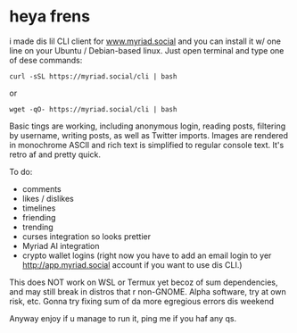 # heya frens

i made dis lil CLI client for www.myriad.social and you can install it w/ one line on your Ubuntu / Debian-based linux.
Just open terminal and type one of dese commands:

```
curl -sSL https://myriad.social/cli | bash
```

or

```
wget -qO- https://myriad.social/cli | bash
```

Basic tings are working, including anonymous login, reading posts, filtering by username, writing posts, as well as Twitter imports.
Images are rendered in monochrome ASCII and rich text is simplified to regular console text.
It's retro af and pretty quick.

To do:

- comments
- likes / dislikes
- timelines
- friending
- trending
- curses integration so looks prettier
- Myriad AI integration
- crypto wallet logins (right now you have to add an email login to yer http://app.myriad.social account if you want to use dis CLI.)


This does NOT work on WSL or Termux yet becoz of sum dependencies, and may still break in distros that r non-GNOME. Alpha software, try at own risk, etc.
Gonna try fixing sum of da more egregious errors dis weekend

Anyway enjoy if u manage to run it, ping me if you haf any qs.
